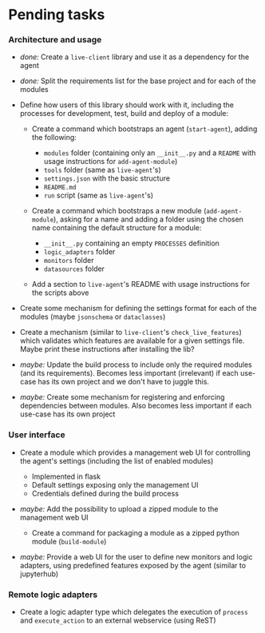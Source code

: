 # Pending tasks

### Architecture and usage

- _done:_ Create a `live-client` library and use it as a dependency for the agent
- _done:_ Split the requirements list for the base project and for each of the modules

- Define how users of this library should work with it, including the processes for development, test, build and deploy of a module:
  - Create a command which bootstraps an agent (`start-agent`), adding the following:
    - `modules` folder (containing only an `__init__.py` and a `README` with usage instructions for `add-agent-module`)
    - `tools` folder (same as `live-agent`'s)
    - `settings.json` with the basic structure
    - `README.md`
    - `run` script (same as `live-agent`'s)

  - Create a command which bootstraps a new module (`add-agent-module`), asking for a name and adding a folder using the chosen name containing the default structure for a module:
    - `__init__.py` containing an empty `PROCESSES` definition
    - `logic_adapters` folder
    - `monitors` folder
    - `datasources` folder

  - Add a section to `live-agent`'s README with usage instructions for the scripts above

- Create some mechanism for defining the settings format for each of the modules (maybe `jsonschema` or `dataclasses`)
- Create a mechanism (similar to `live-client`'s `check_live_features`) which validates which features are available for a given settings file. Maybe print these instructions after installing the lib?

- _maybe:_ Update the build process to include only the required modules (and its requirements). Becomes less important (irrelevant) if each use-case has its own project and we don't have to juggle this.
- _maybe:_ Create some mechanism for registering and enforcing dependencies between modules. Also becomes less important if each use-case has its own project


### User interface

- Create a module which provides a management web UI for controlling the agent's settings (including the list of enabled modules)
  - Implemented in flask
  - Default settings exposing only the management UI
  - Credentials defined during the build process

- _maybe:_ Add the possibility to upload a zipped module to the management web UI
  - Create a command for packaging a module as a zipped python module (`build-module`)

- _maybe:_ Provide a web UI for the user to define new monitors and logic adapters, using predefined features exposed by the agent (similar to jupyterhub)


### Remote logic adapters
- Create a logic adapter type which delegates the execution of `process` and `execute_action` to an external webservice (using ReST)
